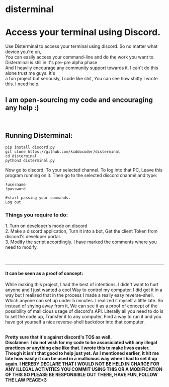 # disterminal
<h1>Access your terminal using Discord.</h1>
<p>Use Disterminal to access your terminal using discord. So no matter what device you're on,<br>
You can easily access your command-line and do the work you want to. Disterminal is still in it's pre-pre alpha phase<br>
And I heavily encourage any community support towards it. I can't do this alone trust me guys. It's<br>
a fun project but seriously, I code like shit, You can see how shitty I wrote this. I need help.
</p>

<h2>I am open-sourcing my code and encouraging any help :)</h2>
<br>
<h2>Running Disterminal:</h2>


```
pip install discord.py
git clone https://github.com/kiddocoder/disterminal
cd disterminal
python3 disterminal.py
```


Now go to discord, To your selected channel.
To log into that PC, Leave this program running on it. Then go to the selected discord channel and type:

```
!username
!password

#start passing your commands.
Log out
```


<h3>Things you require to do:</h3>
<p>1. Turn on developer's mode on discord<br>
2. Make a discord application, Turn it into a bot, Get the client Token from discord's developer portal.<br>
3. Modify the script accordingly. I have marked the comments where you need to modify.</p>

<br>
<hr>
<h4>It can be seen as a proof of concept:</h4>
<p>While making this project, I had the best of intentions. I didn't want to hurt anyone and I just wanted a cool
Way to control my computer. I did get it in a way but I realised that in the process I made a really easy reverse-shell. Which anyone can set up under 5 minutes. I realized it myself a little late. So instead of shying away from it, We can see it as a proof of concept of the possibility of mallicious usage of discord's API. Literally all you need to do is to set the code up, Transfer it to any computer, Find a way to run it and you have got yourself a nice reverse-shell backdoor into that computer.</p>
<br>
<b>Pretty sure that it's against discord's TOS as well.</b>
<br>
<b>Disclaimer: I do not wish for my code to be assosiciated with any illegal practices or anything else like that. I wrote this to make lives easier. Though it isn't that good to help just yet. As I mentioned earlier, It hit me late how easily it can be used in a mallicious way when I had to set it up again. I HEREBY DECLARE THAT I WOULD NOT BE HELD IN CHARGE FOR ANY ILLEGAL ACTIVITIES YOU COMMIT USING THIS OR A MODIFICATION OF THIS SO PLEASE BE RESPONSIBLE OUT THERE, HAVE FUN, FOLLOW THE LAW PEACE<3</b>

